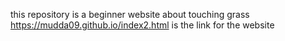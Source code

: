 this repository is a beginner website about touching grass  https://mudda09.github.io/index2.html is the link for the website
